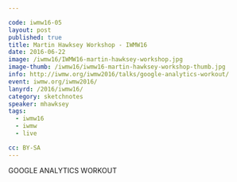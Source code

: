 ```yaml
---

code: iwmw16-05
layout: post
published: true
title: Martin Hawksey Workshop - IWMW16
date: 2016-06-22
image: /iwmw16/IWMW16-martin-hawksey-workshop.jpg
image-thumb: /iwmw16/iwmw16-martin-hawksey-workshop-thumb.jpg
info: http://iwmw.org/iwmw2016/talks/google-analytics-workout/
event: iwmw.org/iwmw2016/
lanyrd: /2016/iwmw16/
category: sketchnotes
speaker: mhawksey
tags:
  - iwmw16
  - iwmw
  - live

cc: BY-SA
---
```


GOOGLE ANALYTICS WORKOUT
